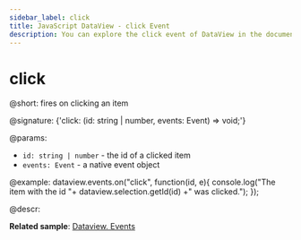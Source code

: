 ```yaml
---
sidebar_label: click
title: JavaScript DataView - click Event 
description: You can explore the click event of DataView in the documentation of the DHTMLX JavaScript UI library. Browse developer guides and API reference, try out code examples and live demos, and download a free 30-day evaluation version of DHTMLX Suite.
---
```


# click

@short: fires on clicking an item

@signature: {'click: (id: string | number, events: Event) => void;'}

@params:
- `id: string | number` - the id of a clicked item
- `events: Event` - a native event object

@example:
dataview.events.on("click", function(id, e){
   console.log("The item with the id "+ dataview.selection.getId(id) +" was clicked.");
});

@descr:

**Related sample**: [Dataview. Events](https://snippet.dhtmlx.com/2d74uyoh)
